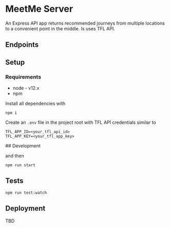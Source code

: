 # MeetMe Server

An Express API app returns recommended journeys from multiple locations
to a convenient point in the middle. Is uses TFL API.

## Endpoints

## Setup

### Requirements

- node - v12.x
- npm

Install all dependencies with

```
npm i
```

Create an `.env` file in the project root with TFL API credentials similar to

```
TFL_APP_ID=<your_tfl_api_id>
TFL_APP_KEY=<your_tfl_app_key>
```

## Development

and then

```
npm run start
```

## Tests

```
npm run test:watch
```

## Deployment

TBD
